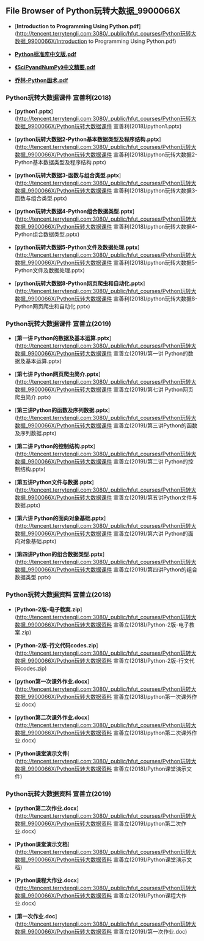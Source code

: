 ## File Browser of Python玩转大数据_9900066X

- [**Introduction to Programming Using Python.pdf**](http://tencent.terrytengli.com:3080/_public/hfut_courses/Python玩转大数据_9900066X/Introduction to Programming Using Python.pdf)

- [**Python标准库中文版.pdf**](http://tencent.terrytengli.com:3080/_public/hfut_courses/Python玩转大数据_9900066X/Python标准库中文版.pdf)

- [**《SciPyandNumPy》中文精要.pdf**](http://tencent.terrytengli.com:3080/_public/hfut_courses/Python玩转大数据_9900066X/《SciPyandNumPy》中文精要.pdf)

- [**乔林-Python函术.pdf**](http://tencent.terrytengli.com:3080/_public/hfut_courses/Python玩转大数据_9900066X/乔林-Python函术.pdf)

### Python玩转大数据课件 宣善利(2018)

- [**python1.pptx**](http://tencent.terrytengli.com:3080/_public/hfut_courses/Python玩转大数据_9900066X/Python玩转大数据课件 宣善利(2018)/python1.pptx)

- [**python玩转大数据2-Python基本数据类型及程序结构.pptx**](http://tencent.terrytengli.com:3080/_public/hfut_courses/Python玩转大数据_9900066X/Python玩转大数据课件 宣善利(2018)/python玩转大数据2-Python基本数据类型及程序结构.pptx)

- [**python玩转大数据3-函数与组合类型.pptx**](http://tencent.terrytengli.com:3080/_public/hfut_courses/Python玩转大数据_9900066X/Python玩转大数据课件 宣善利(2018)/python玩转大数据3-函数与组合类型.pptx)

- [**python玩转大数据4-Python组合数据类型.pptx**](http://tencent.terrytengli.com:3080/_public/hfut_courses/Python玩转大数据_9900066X/Python玩转大数据课件 宣善利(2018)/python玩转大数据4-Python组合数据类型.pptx)

- [**python玩转大数据5-Python文件及数据处理.pptx**](http://tencent.terrytengli.com:3080/_public/hfut_courses/Python玩转大数据_9900066X/Python玩转大数据课件 宣善利(2018)/python玩转大数据5-Python文件及数据处理.pptx)

- [**python玩转大数据8-Python网页爬虫和自动化.pptx**](http://tencent.terrytengli.com:3080/_public/hfut_courses/Python玩转大数据_9900066X/Python玩转大数据课件 宣善利(2018)/python玩转大数据8-Python网页爬虫和自动化.pptx)

### Python玩转大数据课件 宣善立(2019)

- [**第一讲 Python的数据及基本运算.pptx**](http://tencent.terrytengli.com:3080/_public/hfut_courses/Python玩转大数据_9900066X/Python玩转大数据课件 宣善立(2019)/第一讲 Python的数据及基本运算.pptx)

- [**第七讲 Python网页爬虫简介.pptx**](http://tencent.terrytengli.com:3080/_public/hfut_courses/Python玩转大数据_9900066X/Python玩转大数据课件 宣善立(2019)/第七讲 Python网页爬虫简介.pptx)

- [**第三讲Python的函数及序列数据.pptx**](http://tencent.terrytengli.com:3080/_public/hfut_courses/Python玩转大数据_9900066X/Python玩转大数据课件 宣善立(2019)/第三讲Python的函数及序列数据.pptx)

- [**第二讲 Python的控制结构.pptx**](http://tencent.terrytengli.com:3080/_public/hfut_courses/Python玩转大数据_9900066X/Python玩转大数据课件 宣善立(2019)/第二讲 Python的控制结构.pptx)

- [**第五讲Python文件与数据.pptx**](http://tencent.terrytengli.com:3080/_public/hfut_courses/Python玩转大数据_9900066X/Python玩转大数据课件 宣善立(2019)/第五讲Python文件与数据.pptx)

- [**第六讲 Python的面向对象基础.pptx**](http://tencent.terrytengli.com:3080/_public/hfut_courses/Python玩转大数据_9900066X/Python玩转大数据课件 宣善立(2019)/第六讲 Python的面向对象基础.pptx)

- [**第四讲Python的组合数据类型.pptx**](http://tencent.terrytengli.com:3080/_public/hfut_courses/Python玩转大数据_9900066X/Python玩转大数据课件 宣善立(2019)/第四讲Python的组合数据类型.pptx)

### Python玩转大数据资料 宣善立(2018)

- [**Python-2版-电子教案.zip**](http://tencent.terrytengli.com:3080/_public/hfut_courses/Python玩转大数据_9900066X/Python玩转大数据资料 宣善立(2018)/Python-2版-电子教案.zip)

- [**Python-2版-行文代码codes.zip**](http://tencent.terrytengli.com:3080/_public/hfut_courses/Python玩转大数据_9900066X/Python玩转大数据资料 宣善立(2018)/Python-2版-行文代码codes.zip)

- [**python第一次课外作业.docx**](http://tencent.terrytengli.com:3080/_public/hfut_courses/Python玩转大数据_9900066X/Python玩转大数据资料 宣善立(2018)/python第一次课外作业.docx)

- [**python第二次课外作业.docx**](http://tencent.terrytengli.com:3080/_public/hfut_courses/Python玩转大数据_9900066X/Python玩转大数据资料 宣善立(2018)/python第二次课外作业.docx)

- [**Python课堂演示文件**](http://tencent.terrytengli.com:3080/_public/hfut_courses/Python玩转大数据_9900066X/Python玩转大数据资料 宣善立(2018)/Python课堂演示文件)

### Python玩转大数据资料 宣善立(2019)

- [**python第二次作业.docx**](http://tencent.terrytengli.com:3080/_public/hfut_courses/Python玩转大数据_9900066X/Python玩转大数据资料 宣善立(2019)/python第二次作业.docx)

- [**Python课堂演示文档**](http://tencent.terrytengli.com:3080/_public/hfut_courses/Python玩转大数据_9900066X/Python玩转大数据资料 宣善立(2019)/Python课堂演示文档)

- [**Python课程大作业.docx**](http://tencent.terrytengli.com:3080/_public/hfut_courses/Python玩转大数据_9900066X/Python玩转大数据资料 宣善立(2019)/Python课程大作业.docx)

- [**第一次作业.doc**](http://tencent.terrytengli.com:3080/_public/hfut_courses/Python玩转大数据_9900066X/Python玩转大数据资料 宣善立(2019)/第一次作业.doc)
